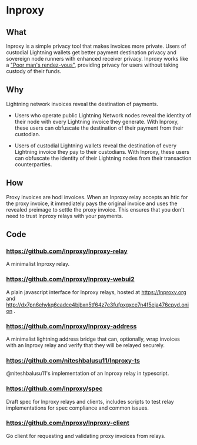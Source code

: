 # lnproxy

## What

lnproxy is a simple privacy tool that makes invoices more private.
Users of custodial Lightning wallets get better payment destination privacy
and sovereign node runners with enhanced receiver privacy.
lnproxy works like a
["Poor man's rendez-vous"](https://www.mail-archive.com/lightning-dev@lists.linuxfoundation.org/msg02667.html),
providing privacy for users without taking custody of their funds.

## Why

Lightning network invoices reveal the destination of payments.

-	Users who operate public Lightning Network nodes reveal the identity of their node
	with every Lightning invoice they generate.
	With lnproxy, these users can obfuscate the destination of their payment from their custodian.

-	Users of custodial Lightning wallets reveal the destination
	of every Lightning invoice they pay to their custodians.
	With lnproxy, these users can obfuscate the identity of their Lightning nodes
	from their transaction counterparties.

## How

Proxy invoices are hodl invoices.
When an lnproxy relay accepts an htlc for the proxy invoice,
it immediately pays the original invoice
and uses the revealed preimage to settle the proxy invoice.
This ensures that you don't need to trust lnproxy relays
with your payments.

## Code

### https://github.com/lnproxy/lnproxy-relay

A minimalist lnproxy relay.

### https://github.com/lnproxy/lnproxy-webui2

A plain javascript interface for lnproxy relays,
hosted at https://lnproxy.org and http://dx7pn6ehykq6cadce4bjbxn5tf64z7e3fufpxgxce7n4f5eja476cpyd.onion
.

### https://github.com/lnproxy/lnproxy-address

A minimalist lightning address bridge that can, optionally,
wrap invoices with an lnproxy relay and verify that they will be relayed securely.

### https://github.com/niteshbalusu11/lnproxy-ts

@niteshbalusu11's implementation of an lnproxy relay in typescript.

### https://github.com/lnproxy/spec

Draft spec for lnproxy relays and clients,
includes scripts to test relay implementations for spec compliance and common issues.

### https://github.com/lnproxy/lnproxy-client

Go client for requesting and validating proxy invoices from relays.
